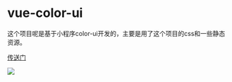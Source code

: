# vue-color-ui


这个项目呢是基于小程序color-ui开发的，主要是用了这个项目的css和一些静态资源。


[传送门](https://github.com/weilanwl/ColorUI)




![](https://github.com/martin-yin/vue-color-ui/blob/master/1.gif)